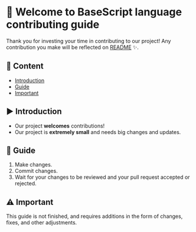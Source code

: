 # 👋 Welcome to BaseScript language contributing guide
Thank you for investing your time in contributing to our project! Any contribution you make will be reflected on [README](https://github.com/basescriptnet/BaseScript.lang/blob/master/README.md) ✨.

## 📁 Content
 - [Introduction](#%EF%B8%8F-introduction)
 - [Guide](#-guide)
 - [Important](#%EF%B8%8F-important)

## ▶️ Introduction
* Our project **welcomes** contributions!
* Our project is **extremely small** and needs big changes and updates.

## 📓 Guide
1. Make changes.
2. Commit changes.
3. Wait for your changes to be reviewed and your pull request accepted or rejected.

## ⚠️ Important
This guide is not finished, and requires additions in the form of changes, fixes, and other adjustments.
